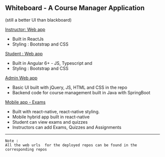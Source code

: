 ## Whiteboard - A Course Manager Application
(still a better UI than blackboard)


[Instructor: Web app   ](https://github.com/athulmurali/react-course-manager)
- Built in ReactJs 
- Styling : Bootstrap and CSS 

[Student : Web app](https://github.com/athulmurali/whiteBoard-frontEnd)
- Built in Angular 6+ - JS, Typescript and  
- Styling : Bootstrap and CSS

[Admin Web app](https://github.com/athulmurali/courseManager)
- Basic UI built with jQuery, JS, HTML and CSS in the repo
- Backend code for course management  built in Java with SpringBoot 

[Mobile app -  Exams ](https://github.com/athulmurali/exam-manager)
- Built with react-native, react-native styling. 
-  Mobile hybrid app built in react-native 
-  Student can view exams and quizzes
- Instructors can add Exams, Quizzes and Assignments

--------

	Note :
	All the web urls  for the deployed repos can be found in the corresponding repos 
